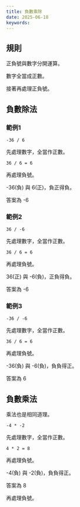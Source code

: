 ```yaml
---
title: 負數乘除
date: 2025-06-18
keywords: 
---
```

## 規則
正負號與數字分開運算。

數字全當成正數。

接著再處理正負號。

## 負數除法
### 範例1
```
-36 / 6
```

先處理數字，全當作正數。

```
36 / 6 = 6
```

再處理負號。

-36(負) 與 6(正)，負正得負。

答案為 -6

### 範例2
```
36 / -6
```

先處理數字，全當作正數。

```
36 / 6 = 6
```

再處理負號。

36(正) 與 -6(負)，正負得負。

答案為 -6

### 範例3
```
-36 / -6
```

先處理數字，全當作正數。

```
36 / 6 = 6
```

再處理負號。

-36(負) 與 -6(負)，負負得正。

答案為 6

## 負數乘法
乘法也是相同道理。

```
-4 * -2 
```

先處理數字，全當作正數。

```
4 * 2 = 8
```

再處理負號。

-4(負) 與 -2(負)，負負得正。

答案為 8

再處理負號。
